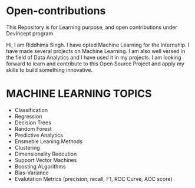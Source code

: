 # Open-contributions
This Repository is for Learning purpose, and open contributions under DevIncept program.

Hi, I am Riddhima Singh. I have opted Machine Learning for the Internship. I have made several projects on Machine Learning. I am also well versed in the field of Data Analytics and I have used it in my projects.
I am looking forward to learn and contribute to this Open Source Project and apply my skills to build something innovative.

# MACHINE LEARNING TOPICS

- Classification
- Regression
- Decision Trees
- Random Forest
- Predictive Analytics
- Ensmeble Leaning Methods
- Clustering
- Dimensionality Redcution
- Support Vector Machines
- Boosting ALgorithms
- Bias-Variance
- Evalutation Metrics (precision, recall, F1, ROC Curve, AOC score)
